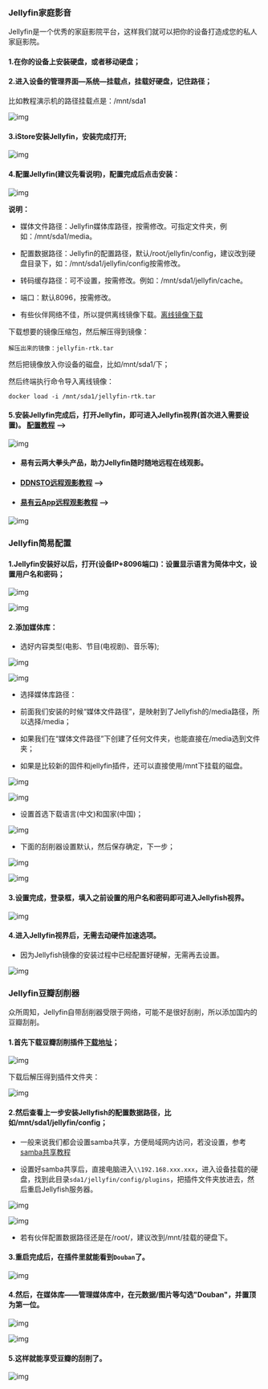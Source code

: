 ### Jellyfin家庭影音

Jellyfin是一个优秀的家庭影院平台，这样我们就可以把你的设备打造成您的私人家庭影院。

#### 1.在你的设备上安装硬盘，或者移动硬盘；

#### 2.进入设备的管理界面—系统—挂载点，挂载好硬盘，记住路径；

比如教程演示机的路径挂载点是：/mnt/sda1

![img](./advanced/advanced1.jpg)

#### 3.iStore安装Jellyfin，安装完成打开;

![img](./advanced/advanced2.jpg)

#### 4.配置Jellyfin(建议先看说明)，配置完成后点击安装：

![img](./advanced/advanced3.jpg)

**说明：**

* 媒体文件路径：Jellyfin媒体库路径，按需修改。可指定文件夹，例如：/mnt/sda1/media。

* 配置数据路径：Jellyfin的配置路径，默认/root/jellyfin/config，建议改到硬盘目录下，如：/mnt/sda1/jellyfin/config按需修改。

* 转码缓存路径：可不设置，按需修改。例如：/mnt/sda1/jellyfin/cache。

* 端口：默认8096，按需修改。

* 有些伙伴网络不佳，所以提供离线镜像下载。[离线镜像下载](https://www.aliyundrive.com/s/HMGeGTqsnU8)

下载想要的镜像压缩包，然后解压得到镜像：
```
解压出来的镜像：jellyfin-rtk.tar
```
然后把镜像放入你设备的磁盘，比如/mnt/sda1/下；

然后终端执行命令导入离线镜像：

```
docker load -i /mnt/sda1/jellyfin-rtk.tar
```



#### 5.安装Jellyfin完成后，打开Jellyfin，即可进入Jellyfin视界(首次进入需要设置)。 [配置教程](https://doc.linkease.com/zh/guide/easepi/advanced.html#jellyfin简易配置) -->

![img](./advanced/advanced4.jpg)

* #### 易有云两大拳头产品，助力Jellyfin随时随地远程在线观影。

* #### [DDNSTO远程观影教程](https://doc.linkease.com/zh/guide/ddnsto/scene.html#远程穿透jellyfin) -->

* #### [易有云App远程观影教程](https://doc.linkease.com/zh/guide/linkease_app/tutorial.html#jellyfin远程播放) -->

![img](./advanced/advanced5.jpg)




### Jellyfin简易配置

#### 1.Jellyfin安装好以后，打开(设备IP+8096端口)：设置显示语言为简体中文，设置用户名和密码；

![img](./advanced/jellyfin1.jpg)

![img](./advanced/jellyfin2.jpg)

#### 2.添加媒体库：

* 选好内容类型(电影、节目(电视剧)、音乐等);

![img](./advanced/jellyfin3.jpg)

![img](./advanced/jellyfin4.jpg)

* 选择媒体库路径：

* 前面我们安装的时候“媒体文件路径”，是映射到了Jellyfish的/media路径，所以选择/media；

* 如果我们在“媒体文件路径”下创建了任何文件夹，也能直接在/media选到文件夹；

* 如果是比较新的固件和jellyfin插件，还可以直接使用/mnt下挂载的磁盘。

![img](./advanced/jellyfin5.jpg)

![img](./advanced/jellyfin6.jpg)

* 设置首选下载语言(中文)和国家(中国)；

![img](./advanced/jellyfin7.jpg)

* 下面的刮削器设置默认，然后保存确定，下一步；

![img](./advanced/jellyfin8.jpg)

![img](./advanced/jellyfin9.jpg)

#### 3.设置完成，登录框，填入之前设置的用户名和密码即可进入Jellyfish视界。

![img](./advanced/jellyfin10.jpg)

#### 4.进入Jellyfin视界后，无需去动硬件加速选项。

* 因为Jellyfish镜像的安装过程中已经配置好硬解，无需再去设置。

![img](./advanced/advanced55.jpg)



### Jellyfin豆瓣刮削器

众所周知，Jellyfin自带刮削器受限于网络，可能不是很好刮削，所以添加国内的豆瓣刮削。

#### 1.首先下载豆瓣刮削插件[下载地址](https://www.aliyundrive.com/s/5ZP1ymLjmSt)；

![img](./advanced/douban1.jpg)

下载后解压得到插件文件夹：

![img](./advanced/douban2.jpg)

#### 2.然后查看上一步安装Jellyfish的配置数据路径，比如/mnt/sda1/jellyfin/config；

* 一般来说我们都会设置samba共享，方便局域网内访问，若没设置，参考[samba共享教程](https://doc.linkease.com/zh/guide/easepi/common.html#samba共享)

* 设置好samba共享后，直接电脑进入`\\192.168.xxx.xxx`，进入设备挂载的硬盘，找到此目录`sda1/jellyfin/config/plugins`，把插件文件夹放进去，然后重启Jellyfish服务器。

![img](./advanced/douban3-0.jpg)

![img](./advanced/douban3-1.jpg)

* 若有伙伴配置数据路径还是在/root/，建议改到/mnt/挂载的硬盘下。


#### 3.重启完成后，在插件里就能看到`Douban`了。

![img](./advanced/douban4.jpg)

#### 4.然后，在媒体库——管理媒体库中，在元数据/图片等勾选"Douban"，并置顶为第一位。

![img](./advanced/douban5.jpg)

![img](./advanced/douban6.jpg)

#### 5.这样就能享受豆瓣的刮削了。

![img](./advanced/douban7.jpg)
